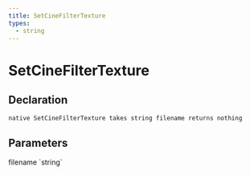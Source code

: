 ```yaml
---
title: SetCineFilterTexture
types:
  - string
---
```


# SetCineFilterTexture

## Declaration

```
native SetCineFilterTexture takes string filename returns nothing
```

## Parameters
<dl>
  <dt>filename `string`</dt>
  <dd></dd>
</dl>